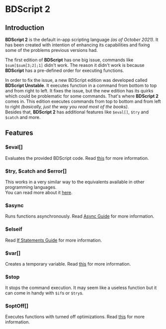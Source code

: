 # BDScript 2

## Introduction
**BDScript 2** is the default in-app scripting language _(as of October 2021)_. It has been created with intention of enhancing its capabilities and fixing some of the problems previous versions had.

The first edition of **BDScript** has one big issue, commands like `$sum[$sum[3;2];1]` didn't work. The reason it didn't work is because **BDScript** has a pre-defined order for executing functions.

In order to fix the issue, a new BDScript edition was developed called **BDScript Unstable**. It executes function in a command from bottom to top and from right to left.
It fixes the issue, but the new edition has its quirks which could be problematic for some commands. That's where **BDScript 2** comes in. This edition executes commands from top to bottom and from left to right *(basically, just the way you read most of the books)*.\
Besides that, **BDScript 2** has additional features like `$eval[]`, `$try` and `$catch` and more.

## Features
### $eval[]
Evaluates the provided BDScript code. Read [this](../bdscript/eval.md) for more information.

### $try, $catch and $error[]
This works in a very similar way to the equivalents available in other programming languages.\
You can read more about it [here](./trycatch.md).

### $async
Runs functions asynchronously. Read [Async Guide](./async.md) for more information.

### $elseif
Read [If Statements Guide](./ifStatements.md) for more information.

### $var[]
Creates a temporary variable. Read [this](../bdscript/var.md) for more information.

### $stop
It stops the command execution. It may seem like a useless function but it can come in handy with `$if`s or `$try`s.

### $optOff[]
Executes functions with turned off optimizations. Read [this](../bdscript/optOff.md) for more information.
